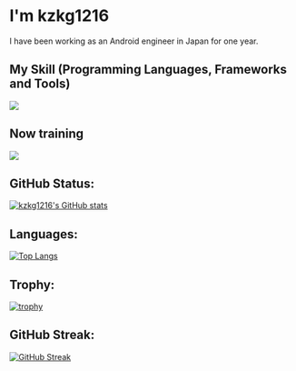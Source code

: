 # I'm kzkg1216
I have been working as an Android engineer in Japan for one year.

## My Skill (Programming Languages, Frameworks and Tools)

<img src="https://skillicons.dev/icons?i=androidstudio,vscode,github,git,latex,md,java,kotlin,gradle,python,tensorflow,docker,gcp,firebase,html,css" />

## Now training

<img src="https://skillicons.dev/icons?i=linux,kotlin,swift,flutter,c,cpp,cs,python,tensorflow,flask,php,laravel,mysql,sqlite,docker,kubernetes,gcp,firebase,aws,figma" />

## GitHub Status:

[![kzkg1216's GitHub stats](https://github-readme-stats.vercel.app/api?username=kzkg1216)](https://github.com/anuraghazra/github-readme-stats)

## Languages:

[![Top Langs](https://github-readme-stats.vercel.app/api/top-langs/?username=kzkg1216&layout=compact&theme=vue-dark)](https://github.com/anuraghazra/github-readme-stats)

## Trophy:

[![trophy](https://github-profile-trophy.vercel.app/?username=kzkg1216&no-frame=true&theme=onedark&row=2&column=4)](https://github.com/ryo-ma/github-profile-trophy)

## GitHub Streak:

[![GitHub Streak](http://github-readme-streak-stats.herokuapp.com?user=kzkg1216&theme=onedark_duo)](https://git.io/streak-stats)
